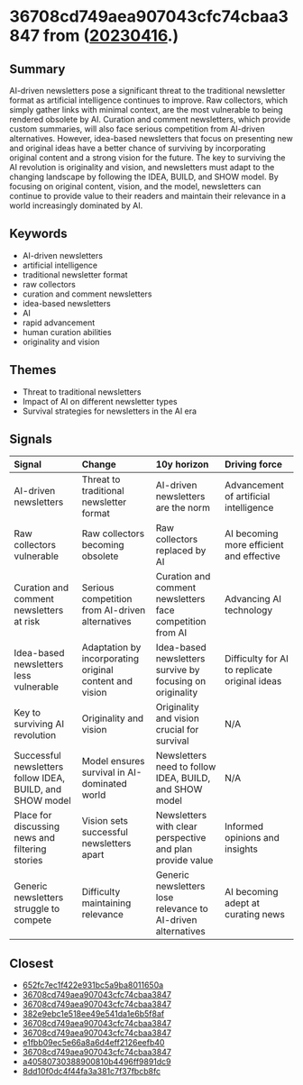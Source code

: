 # 36708cd749aea907043cfc74cbaa3847 from ([20230416](https://kghosh.substack.com/p/20230416).)

## Summary

AI-driven newsletters pose a significant threat to the traditional newsletter format as artificial intelligence continues to improve. Raw collectors, which simply gather links with minimal context, are the most vulnerable to being rendered obsolete by AI. Curation and comment newsletters, which provide custom summaries, will also face serious competition from AI-driven alternatives. However, idea-based newsletters that focus on presenting new and original ideas have a better chance of surviving by incorporating original content and a strong vision for the future. The key to surviving the AI revolution is originality and vision, and newsletters must adapt to the changing landscape by following the IDEA, BUILD, and SHOW model. By focusing on original content, vision, and the model, newsletters can continue to provide value to their readers and maintain their relevance in a world increasingly dominated by AI.

## Keywords

* AI-driven newsletters
* artificial intelligence
* traditional newsletter format
* raw collectors
* curation and comment newsletters
* idea-based newsletters
* AI
* rapid advancement
* human curation abilities
* originality and vision

## Themes

* Threat to traditional newsletters
* Impact of AI on different newsletter types
* Survival strategies for newsletters in the AI era

## Signals

| Signal                                                    | Change                                                  | 10y horizon                                                  | Driving force                                 |
|:----------------------------------------------------------|:--------------------------------------------------------|:-------------------------------------------------------------|:----------------------------------------------|
| AI-driven newsletters                                     | Threat to traditional newsletter format                 | AI-driven newsletters are the norm                           | Advancement of artificial intelligence        |
| Raw collectors vulnerable                                 | Raw collectors becoming obsolete                        | Raw collectors replaced by AI                                | AI becoming more efficient and effective      |
| Curation and comment newsletters at risk                  | Serious competition from AI-driven alternatives         | Curation and comment newsletters face competition from AI    | Advancing AI technology                       |
| Idea-based newsletters less vulnerable                    | Adaptation by incorporating original content and vision | Idea-based newsletters survive by focusing on originality    | Difficulty for AI to replicate original ideas |
| Key to surviving AI revolution                            | Originality and vision                                  | Originality and vision crucial for survival                  | N/A                                           |
| Successful newsletters follow IDEA, BUILD, and SHOW model | Model ensures survival in AI-dominated world            | Newsletters need to follow IDEA, BUILD, and SHOW model       | N/A                                           |
| Place for discussing news and filtering stories           | Vision sets successful newsletters apart                | Newsletters with clear perspective and plan provide value    | Informed opinions and insights                |
| Generic newsletters struggle to compete                   | Difficulty maintaining relevance                        | Generic newsletters lose relevance to AI-driven alternatives | AI becoming adept at curating news            |

## Closest

* [652fc7ec1f422e931bc5a9ba8011650a](652fc7ec1f422e931bc5a9ba8011650a)
* [36708cd749aea907043cfc74cbaa3847](36708cd749aea907043cfc74cbaa3847)
* [36708cd749aea907043cfc74cbaa3847](36708cd749aea907043cfc74cbaa3847)
* [382e9ebc1e518ee49e541da1e6b5f8af](382e9ebc1e518ee49e541da1e6b5f8af)
* [36708cd749aea907043cfc74cbaa3847](36708cd749aea907043cfc74cbaa3847)
* [36708cd749aea907043cfc74cbaa3847](36708cd749aea907043cfc74cbaa3847)
* [e1fbb09ec5e66a8a6d4eff2126eefb40](e1fbb09ec5e66a8a6d4eff2126eefb40)
* [36708cd749aea907043cfc74cbaa3847](36708cd749aea907043cfc74cbaa3847)
* [a40580730388900810b4496ff9891dc9](a40580730388900810b4496ff9891dc9)
* [8dd10f0dc4f44fa3a381c7f37fbcb8fc](8dd10f0dc4f44fa3a381c7f37fbcb8fc)